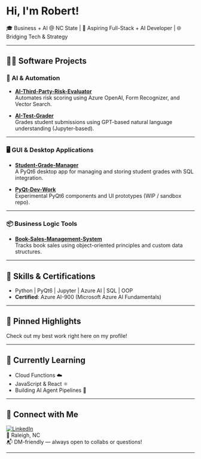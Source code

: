 # Hi, I'm Robert!  
🎓 Business + AI @ NC State | 💼 Aspiring Full-Stack + AI Developer | 🌐 Bridging Tech & Strategy

---

## 👨‍💻 Software Projects

### 🤖 AI & Automation
- **[AI-Third-Party-Risk-Evaluator](https://github.com/robertpatel28/AI-Third-Party-Risk-Evaluator)**  
  Automates risk scoring using Azure OpenAI, Form Recognizer, and Vector Search.

- **[AI-Test-Grader](https://github.com/robertpatel28/AI-Test-Grader)**  
  Grades student submissions using GPT-based natural language understanding (Jupyter-based).

---

### 🖥️ GUI & Desktop Applications
- **[Student-Grade-Manager](https://github.com/robertpatel28/Student-Grade-Manager)**  
  A PyQt6 desktop app for managing and storing student grades with SQL integration.

- **[PyQt-Dev-Work](https://github.com/robertpatel28/PyQt-Dev-Work)**  
  Experimental PyQt6 components and UI prototypes (WIP / sandbox repo).

---

### 📦 Business Logic Tools
- **[Book-Sales-Management-System](https://github.com/robertpatel28/Book-Sales-Management-System)**  
  Tracks book sales using object-oriented principles and custom data structures.

---

## 🧠 Skills & Certifications
- Python | PyQt6 | Jupyter | Azure AI | SQL | OOP  
- **Certified**: Azure AI-900 (Microsoft Azure AI Fundamentals)

---

## 📌 Pinned Highlights
Check out my best work right here on my profile!

---

## 🌱 Currently Learning
- Cloud Functions ☁️  
- JavaScript & React ⚛️  
- Building AI Agent Pipelines 🤖  

---

## 🔗 Connect with Me
[![LinkedIn](https://img.shields.io/badge/LinkedIn-blue?style=flat&logo=linkedin)](https://www.linkedin.com/in/robertpatel)  
📍 Raleigh, NC  
📬 DM-friendly — always open to collabs or questions!

---
